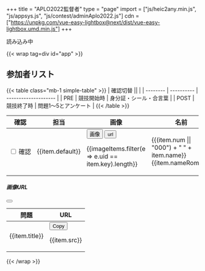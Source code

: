 +++
title = "APLO2022監督者"
type = "page"
import = ["js/heic2any.min.js", "js/appsys.js", "js/contest/adminAplo2022.js"]
cdn = ["https://unpkg.com/vue-easy-lightbox@next/dist/vue-easy-lightbox.umd.min.js"]
+++

<script src="https://unpkg.com/vue@3"></script>

<div id="loading">読み込み中</div>

{{< wrap tag=div id="app" >}}
<h2>参加者リスト</h2>

{{< table class="mb-1 simple-table" >}}
| 確認切替             ||                      |
| -------- | ---------- | -------------------- |
| PRE      | 競技開始時 | 身分証・シール・合言葉               |
| POST     | 競技終了時 | 問題1～5とアンケート |
{{< /table >}}

<div class="btn-group" role="group" aria-label="Confirmation Target">
  <template v-for="(item, i) in CONFIRMATION_TARGETS">
    <input type="radio" class="btn-check" name="btnradio" :id="`btnradio${item}`" autocomplete="off" v-model="confirmationTarget" :value="item">
    <label class="btn btn-outline-primary btn-small" :for="`btnradio${item}`">{{item + " " + confirmNum[i]}}</label>
  </template>
</div>

<table class="table">
  <thead>
    <tr>
      <th scope="col">確認</th>
      <th scope="col">担当</th>
      <th scope="col">画像</th>
      <th scope="col">名前</th>
      <th scope="col">補足</th>
    </tr>
  </thead>
  <tbody>
    <tr v-for="item in studentlist" :key="item.key">
      <td nowrap>
        <div class="form-check">
            <input class="form-check-input" type="checkbox"
                :checked="item.confirm?.[confirmationTarget]"
                @change="confirmFormAnswers($event, item.key)"
                :id="`confirm${item.key}`"
            >
            <label class="form-check-label" :for="`confirm${item.key}`">
                確認
            </label>
        </div>
      </td>
      <td>{{item.default}}</td>
      <td>
        <button class="btn btn-small btn-secondary m-0" @click="uidToFilterImages = item.key; showImg(0)">画像</button>
        <button class="btn btn-small btn-outline-secondary m-0" data-bs-toggle="modal" data-bs-target="#editFormAnswersModal" @click="uidToFilterImages = item.key;">url</button>
        <p class="mb-0">{{imageItems.filter(e => e.uid == item.key).length}}</p>
      </td>
      <td>{{(item.num || "000") + " " + item.name}}<br>{{item.nameRoman}}</td>
      <td>
        <textarea class="form-control" :value="item.memo" @change="memo($event, item.key)" ></textarea>
      </td>
    </tr>
  </tbody>
</table>
<!-- Modal -->
<div class="modal fade" id="editFormAnswersModal" tabindex="-1" aria-labelledby="editFormAnswers" aria-hidden="true">
  <div class="modal-dialog">
    <div class="modal-content">
      <div class="modal-header">
        <h5 class="modal-title" id="editFormAnswers">画像URL</h5>
        <button type="button" class="btn-close" data-bs-dismiss="modal" aria-label="Close"></button>
      </div>
      <div class="modal-body">
        <div class="mb-3">
            <table class="table">
                <thead>
                    <tr>
                        <th scope="col">問題</th>
                        <th scope="col">URL</th>
                    </tr>
                </thead>
                <tbody>
                    <tr v-for="item in imageItemsLimited">
                        <td nowrap>{{item.title}}</td>
                        <td><button class="btn btn-small btn-secondary" @click="copyToClipboard(item.src)">Copy</button><p class="mb-0" style="word-break: break-all">{{item.src}}</p></td>
                    </tr>
                </tbody>
            </table>
        </div>
      </div>
    </div>
  </div>
</div>
<vue-easy-lightbox
    :visible="visible"
    :imgs="imageItemsLimited"
    :index="index"
    @hide="handleHide"
></vue-easy-lightbox>

{{< /wrap >}}

<style lang='scss'>
    .vel-img-title{
        font-size: x-large;
        color: white;
        opacity: 1;
    }

</style>
